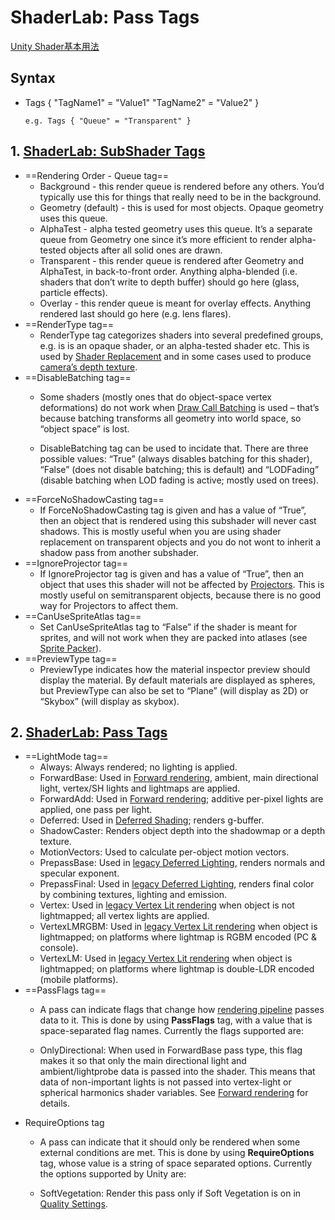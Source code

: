 # ShaderLab: Pass Tags

[Unity Shader基本用法](https://github.com/fankidark/blog/blob/master/themes/shaderlab/shader_note001.md)

## Syntax
- Tags { "TagName1" = "Value1" "TagName2" = "Value2" }
    ```
    e.g. Tags { "Queue" = "Transparent" }
    ```

## 1. [ShaderLab: SubShader Tags](https://docs.unity3d.com/Manual/SL-SubShaderTags.html)
- ==Rendering Order - Queue tag==
    - Background - this render queue is rendered before any others. You’d typically use this for things that really need to be in the background.
    - Geometry (default) - this is used for most objects. Opaque geometry uses this queue.
    - AlphaTest - alpha tested geometry uses this queue. It’s a separate queue from Geometry one since it’s more efficient to render alpha-tested objects after all solid ones are drawn.
    - Transparent - this render queue is rendered after Geometry and AlphaTest, in back-to-front order. Anything alpha-blended (i.e. shaders that don’t write to depth buffer) should go here (glass, particle effects).
    - Overlay - this render queue is meant for overlay effects. Anything rendered last should go here (e.g. lens flares).
- ==RenderType tag==
    - RenderType tag categorizes shaders into several predefined groups, e.g. is is an opaque shader, or an alpha-tested shader etc. This is used by [Shader Replacement](https://docs.unity3d.com/Manual/SL-ShaderReplacement.html) and in some cases used to produce [camera’s depth texture](https://docs.unity3d.com/Manual/SL-CameraDepthTexture.html).
- ==DisableBatching tag==
    - Some shaders (mostly ones that do object-space vertex deformations) do not work when [Draw Call Batching](https://docs.unity3d.com/Manual/DrawCallBatching.html) is used – that’s because batching transforms all geometry into world space, so “object space” is lost.

    - DisableBatching tag can be used to incidate that. There are three possible values: “True” (always disables batching for this shader), “False” (does not disable batching; this is default) and “LODFading” (disable batching when LOD fading is active; mostly used on trees).
- ==ForceNoShadowCasting tag==
    - If ForceNoShadowCasting tag is given and has a value of “True”, then an object that is rendered using this subshader will never cast shadows. This is mostly useful when you are using shader replacement on transparent objects and you do not wont to inherit a shadow pass from another subshader.
- ==IgnoreProjector tag==
    - If IgnoreProjector tag is given and has a value of “True”, then an object that uses this shader will not be affected by [Projectors](https://docs.unity3d.com/Manual/class-Projector.html). This is mostly useful on semitransparent objects, because there is no good way for Projectors to affect them.
- ==CanUseSpriteAtlas tag==
    - Set CanUseSpriteAtlas tag to “False” if the shader is meant for sprites, and will not work when they are packed into atlases (see [Sprite Packer](https://docs.unity3d.com/Manual/SpritePacker.html)).
- ==PreviewType tag==
    - PreviewType indicates how the material inspector preview should display the material. By default materials are displayed as spheres, but PreviewType can also be set to “Plane” (will display as 2D) or “Skybox” (will display as skybox).

## 2. [ShaderLab: Pass Tags](https://docs.unity3d.com/Manual/SL-PassTags.html)
- ==LightMode tag==
    - Always: Always rendered; no lighting is applied.
    - ForwardBase: Used in [Forward rendering](https://docs.unity3d.com/Manual/RenderTech-ForwardRendering.html), ambient, main directional light, vertex/SH lights and lightmaps are applied.
    - ForwardAdd: Used in [Forward rendering](https://docs.unity3d.com/Manual/RenderTech-ForwardRendering.html); additive per-pixel lights are applied, one pass per light.
    - Deferred: Used in [Deferred Shading](https://docs.unity3d.com/Manual/RenderTech-DeferredShading.html); renders g-buffer.
    - ShadowCaster: Renders object depth into the shadowmap or a depth texture.
    - MotionVectors: Used to calculate per-object motion vectors.
    - PrepassBase: Used in [legacy Deferred Lighting](https://docs.unity3d.com/Manual/RenderTech-DeferredLighting.html), renders normals and specular exponent.
    - PrepassFinal: Used in [legacy Deferred Lighting](https://docs.unity3d.com/Manual/RenderTech-DeferredLighting.html), renders final color by combining textures, lighting and emission.
    - Vertex: Used in [legacy Vertex Lit rendering](https://docs.unity3d.com/Manual/RenderTech-VertexLit.html) when object is not lightmapped; all vertex lights are applied.
    - VertexLMRGBM: Used in [legacy Vertex Lit rendering](https://docs.unity3d.com/Manual/RenderTech-VertexLit.html) when object is lightmapped; on platforms where lightmap is RGBM encoded (PC & console).
    - VertexLM: Used in [legacy Vertex Lit rendering](https://docs.unity3d.com/Manual/RenderTech-VertexLit.html) when object is lightmapped; on platforms where lightmap is double-LDR encoded (mobile platforms).
- ==PassFlags tag==
    - A pass can indicate flags that change how [rendering pipeline](https://docs.unity3d.com/Manual/SL-RenderPipeline.html) passes data to it. This is done by using **PassFlags** tag, with a value that is space-separated flag names. Currently the flags supported are:

    - OnlyDirectional: When used in ForwardBase pass type, this flag makes it so that only the main directional light and ambient/lightprobe data is passed into the shader. This means that data of non-important lights is not passed into vertex-light or spherical harmonics shader variables. See [Forward rendering](https://docs.unity3d.com/Manual/RenderTech-ForwardRendering.html) for details.
- RequireOptions tag
    - A pass can indicate that it should only be rendered when some external conditions are met. This is done by using **RequireOptions** tag, whose value is a string of space separated options. Currently the options supported by Unity are:

    - SoftVegetation: Render this pass only if Soft Vegetation is on in [Quality Settings](https://docs.unity3d.com/Manual/class-QualitySettings.html).
